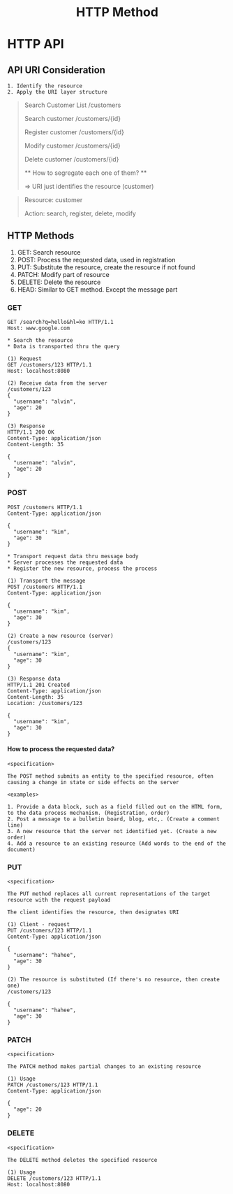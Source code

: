 <!-- HEADER -->
<div align="center">
  <h1 align="center">HTTP Method</h1>
</div>

# HTTP API

## API URI Consideration
```
1. Identify the resource
2. Apply the URI layer structure
```
> Search Customer List /customers
> 
> Search customer /customers/{id}
> 
> Register customer /customers/{id}
> 
> Modify customer /customers/{id}
> 
> Delete customer /customers/{id}
> 
> ** How to segregate each one of them? **
> 
> => URI just identifies the resource (customer)

> Resource: customer
> 
> Action: search, register, delete, modify

## HTTP Methods
1. GET: Search resource
2. POST: Process the requested data, used in registration
3. PUT: Substitute the resource, create the resource if not found
4. PATCH: Modify part of resource
5. DELETE: Delete the resource
6. HEAD: Similar to GET method. Except the message part

### GET
```shell
GET /search?q=hello&hl=ko HTTP/1.1
Host: www.google.com

* Search the resource
* Data is transported thru the query
```
```shell
(1) Request
GET /customers/123 HTTP/1.1
Host: localhost:8080
```
```shell
(2) Receive data from the server
/customers/123
{
  "username": "alvin",
  "age": 20
}
```
```shell
(3) Response
HTTP/1.1 200 OK
Content-Type: application/json
Content-Length: 35

{
  "username": "alvin",
  "age": 20
}
```

### POST
```shell
POST /customers HTTP/1.1
Content-Type: application/json

{
  "username": "kim",
  "age": 30
}

* Transport request data thru message body
* Server processes the requested data
* Register the new resource, process the process
```
```shell
(1) Transport the message
POST /customers HTTP/1.1
Content-Type: application/json

{
  "username": "kim",
  "age": 30
}
```
```shell
(2) Create a new resource (server)
/customers/123
{
  "username": "kim",
  "age": 30
}
```
```shell
(3) Response data
HTTP/1.1 201 Created
Content-Type: application/json
Content-Length: 35
Location: /customers/123

{
  "username": "kim",
  "age": 30
}
```
#### How to process the requested data?
```
<specification>

The POST method submits an entity to the specified resource, often causing a change in state or side effects on the server
```
```
<examples>

1. Provide a data block, such as a field filled out on the HTML form, to the data process mechanism. (Registration, order)
2. Post a message to a bulletin board, blog, etc,. (Create a comment line)
3. A new resource that the server not identified yet. (Create a new order)
4. Add a resource to an existing resource (Add words to the end of the document)
```

### PUT
```
<specification>

The PUT method replaces all current representations of the target resource with the request payload
```
```
The client identifies the resource, then designates URI
```
```shell
(1) Client - request
PUT /customers/123 HTTP/1.1
Content-Type: application/json

{
  "username": "hahee",
  "age": 30
}
```
```shell
(2) The resource is substituted (If there's no resource, then create one)
/customers/123

{
  "username": "hahee",
  "age": 30
}
```

### PATCH
```
<specification>

The PATCH method makes partial changes to an existing resource
```
```shell
(1) Usage
PATCH /customers/123 HTTP/1.1
Content-Type: application/json

{
  "age": 20
}
```

### DELETE
```
<specification>

The DELETE method deletes the specified resource
```
```shell
(1) Usage
DELETE /customers/123 HTTP/1.1
Host: localhost:8080
```